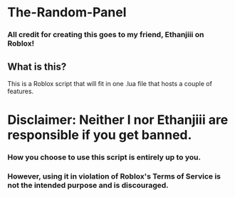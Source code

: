 # The-Random-Panel
### All credit for creating this goes to my friend, Ethanjiii on Roblox!

## What is this?
This is a Roblox script that will fit in one .lua file that hosts a couple of features.

# Disclaimer: Neither I nor Ethanjiii are responsible if you get banned.
### How you choose to use this script is entirely up to you.
### However, using it in violation of Roblox's Terms of Service is not the intended purpose and is discouraged.
